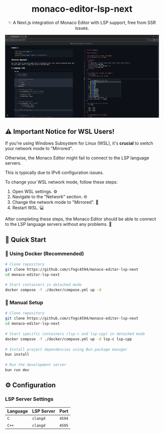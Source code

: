 <div align="center">

# monaco-editor-lsp-next

✨ A Next.js integration of Monaco Editor with LSP support, free from SSR issues.

![demo](demo.png)

</div>

## ⚠️ Important Notice for WSL Users!

If you're using Windows Subsystem for Linux (WSL), it's **crucial** to switch your network mode to "Mirrored".

Otherwise, the Monaco Editor might fail to connect to the LSP language servers.

This is typically due to IPv6 configuration issues.

To change your WSL network mode, follow these steps:

1. Open WSL settings. ⚙️
2. Navigate to the "Network" section. 🌐
3. Change the network mode to "Mirrored". 🔄
4. Restart WSL. 💻

After completing these steps, the Monaco Editor should be able to connect to the LSP language servers without any problems. 🎉

## 🚀 Quick Start

### 🐳 Using Docker (Recommended)

```sh
# Clone repository
git clone https://github.com/cfngc4594/monaco-editor-lsp-next
cd monaco-editor-lsp-next

# Start containers in detached mode
docker compose -f ./docker/compose.yml up -d
```

### 🔧 Manual Setup

```sh
# Clone repository
git clone https://github.com/cfngc4594/monaco-editor-lsp-next
cd monaco-editor-lsp-next

# Start specific containers (lsp-c and lsp-cpp) in detached mode
docker compose -f ./docker/compose.yml up -d lsp-c lsp-cpp

# Install project dependencies using Bun package manager
bun install

# Run the development server
bun run dev
```

## ⚙️ Configuration

### LSP Server Settings

|  **Language**  |  **LSP Server**  |  **Port**  |
|----------------|------------------|------------|
| `C`            | `clangd`         | `4594`     |
| `C++`          | `clangd`         | `4595`     |
